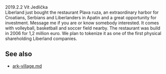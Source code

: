 
2019.2.2 Vít Jedlička  
Liberland just bought the restaurant Plava ruza, an extraordinary harbor for Croatians, Serbians and Liberlanders in Apatin and a great opportunity for investment. 
Message me if you are or know somebody interested. 
It comes with volleyball, basketball and soccer field nearby. 
The restaurant was build in 2006 for 1,2 million euro. 
We plan to tokenize it as one of the first physical shareholding Liberland companies.
<br>

See also
--------
* [ark-village.md](ark-village.md)

<br>
